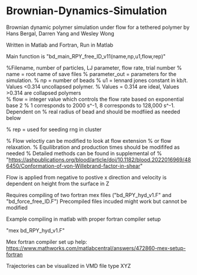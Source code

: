 # Brownian-Dynamics-Simulation

Brownian dynamic polymer simulation under flow for a tethered polymer 
by Hans Bergal, Darren Yang and Wesley Wong

Written in Matlab and Fortran,
Run in Matlab 


Main function is "bd_main_RPY_free_ID_v11(name,np,u1,flow,rep)"

%Filename, number of particles, LJ parameter, flow rate, trial number 
% name  = root name of save files
% parameter_out = parameters for the simulation.
% np = number of beads 
% u1 = lennard jones constant in kb/t. Values <0.314 uncollapsed polymer. 
% Values = 0.314 are ideal, Values >0.314 are collapsed polymers  
% flow = integer value which controls the flow rate based on exponential base 2
% 1 corresponds to 2000 s^-1, 8 corresponds to 128,000 s^-1. Dependent on
% real radius of bead and should be modfiied as needed below

% rep = used for seeding rng in cluster

% Flow veloctiy can be modified to look at flow extension
% or flow relaxation. 
% Equilibration and production times should be modififed as needed 
% Detailed methods can be found in supplemental of 
% "https://ashpublications.org/blood/article/doi/10.1182/blood.2022016969/486450/Conformation-of-von-Willebrand-factor-in-shear"


Flow is applied from negative to postive x direction and velocity is dependent on height from the surface in Z

Requires compiling of two fortran mex files ("bd_RPY_hyd_v1.F" and "bd_force_free_ID.F")
Precompiled files incuded might work but cannot be modified

Example compiling in matlab with proper fortran compiler setup

"mex bd_RPY_hyd_v1.F"

Mex fortran compiler set up help:
https://www.mathworks.com/matlabcentral/answers/472860-mex-setup-fortran


Trajectories can be visualized in VMD file type XYZ


